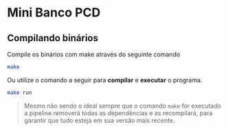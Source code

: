 # Mini Banco PCD

## Compilando binários

Compile os binários com make através do seguinte comando

```sh
make
```

Ou utilize o comando a seguir para **compilar** e **executar** o programa.

```sh
make run
```

> Mesmo não sendo o ideal sempre que o comando `make` for executado a pipeline removerá todas as dependências e as recompilará, para garantir que tudo esteja em sua versão mais recente.